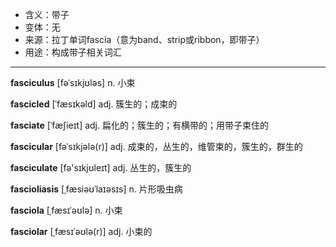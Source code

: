 - <span class="definition">含义：带子</span>
- <span class="definition">变体：无</span>
- <span class="definition">来源：拉丁单词fascia（意为band、strip或ribbon，即带子）</span>
- <span class="definition">用途：构成带子相关词汇</span>

---

<span class="vocabulary">**fasciculus**</span> [fəˈsɪkjʊləs] n. 小束

<span class="vocabulary">**fascicled**</span> [ˈfæsɪkəld] adj. 簇生的；成束的

<span class="vocabulary">**fasciate**</span> [ˈfæʃieɪt] adj. 扁化的；簇生的；有横带的；用带子束住的

<span class="vocabulary">**fascicular**</span> [fəˈsɪkjələ(r)] adj. 成束的，丛生的，维管束的，簇生的，群生的

<span class="vocabulary">**fasciculate**</span> [fə'sɪkjʊleɪt] adj. 丛生的，簇生的

<span class="vocabulary">**fascioliasis**</span> [ˌfæsiəʊˈlaɪəsɪs] n. 片形吸虫病

<span class="vocabulary">**fasciola**</span> [ˌfæsɪˈəʊlə] n. 小束

<span class="vocabulary">**fasciolar**</span> [ˌfæsɪˈəʊlə(r)] adj. 小束的

